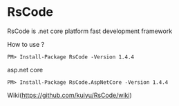 # RsCode
RsCode is .net core platform fast development framework

How to use ? 
```
PM> Install-Package RsCode -Version 1.4.4
```

asp.net core 
```
PM> Install-Package RsCode.AspNetCore -Version 1.4.4
```

Wiki(https://github.com/kuiyu/RsCode/wiki)
